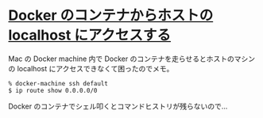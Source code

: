 # [Docker のコンテナからホストの localhost にアクセスする](/2016/03/01/access-localhost-by-docker-container.html)

Mac の Docker machine 内で Docker のコンテナを走らせるとホストのマシンの localhost にアクセスできなくて困ったのでメモ。

```
% docker-machine ssh default
$ ip route show 0.0.0.0/0
```

Docker のコンテナでシェル叩くとコマンドヒストリが残らないので...
